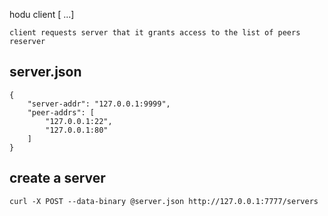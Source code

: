 
hodu client <servee> <peer1> [<peer2> ...]

    client requests server that it grants access to the list of peers
    reserver


## server.json
```
{
    "server-addr": "127.0.0.1:9999",
    "peer-addrs": [
        "127.0.0.1:22",
        "127.0.0.1:80"
    ]
}
```

## create a server
```
curl -X POST --data-binary @server.json http://127.0.0.1:7777/servers
```
